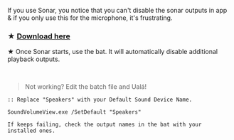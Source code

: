 If you use Sonar, you notice that you can't disable the sonar outputs in app & if you only use this for the microphone, it's frustrating.

### ★ [Download here](https://github.com/gzmatte/sonar/releases/download/1/Sonar.bat)

★ Once Sonar starts, use the bat. It will automatically disable additional playback outputs.

</br>

> Not working? Edit the batch file and Ualá!

```
:: Replace "Speakers" with your Default Sound Device Name.

SoundVolumeView.exe /SetDefault "Speakers"

If keeps failing, check the output names in the bat with your installed ones.
```
